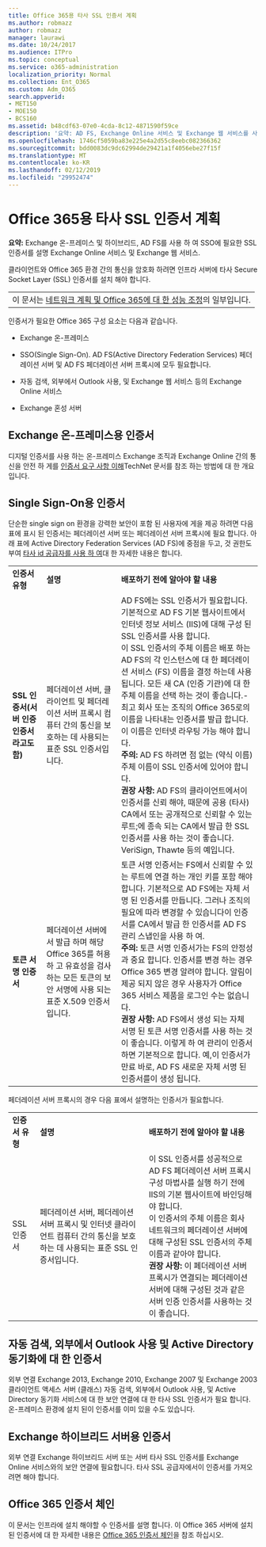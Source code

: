 ```yaml
---
title: Office 365용 타사 SSL 인증서 계획
ms.author: robmazz
author: robmazz
manager: laurawi
ms.date: 10/24/2017
ms.audience: ITPro
ms.topic: conceptual
ms.service: o365-administration
localization_priority: Normal
ms.collection: Ent_O365
ms.custom: Adm_O365
search.appverid:
- MET150
- MOE150
- BCS160
ms.assetid: b48cdf63-07e0-4cda-8c12-4871590f59ce
description: '요약: AD FS, Exchange Online 서비스 및 Exchange 웹 서비스를 사용하는 Exchange 온-프레미스 및 하이브리드와 SSO에 필요한 SSL 인증서를 설명합니다.'
ms.openlocfilehash: 1746cf5059ba83e225e4a2d55c8eebc082366362
ms.sourcegitcommit: bdd0083dc9dc62994de29421a1f4056ebe27f15f
ms.translationtype: MT
ms.contentlocale: ko-KR
ms.lasthandoff: 02/12/2019
ms.locfileid: "29952474"
---
```

# <a name="plan-for-third-party-ssl-certificates-for-office-365"></a>Office 365용 타사 SSL 인증서 계획

 **요약:** Exchange 온-프레미스 및 하이브리드, AD FS를 사용 하 여 SSO에 필요한 SSL 인증서를 설명 Exchange Online 서비스 및 Exchange 웹 서비스. 
  
클라이언트와 Office 365 환경 간의 통신을 암호화 하려면 인프라 서버에 타사 Secure Socket Layer (SSL) 인증서를 설치 해야 합니다.

||
|:-----|
| 이 문서는 [네트워크 계획 및 Office 365에 대 한 성능 조정](https://aka.ms/tune)의 일부입니다.|
   
인증서가 필요한 Office 365 구성 요소는 다음과 같습니다.
  
- Exchange 온-프레미스
    
- SSO(Single Sign-On). AD FS(Active Directory Federation Services) 페더레이션 서버 및 AD FS 페더레이션 서버 프록시에 모두 필요합니다.
    
- 자동 검색, 외부에서 Outlook 사용, 및 Exchange 웹 서비스 등의 Exchange Online 서비스
    
- Exchange 혼성 서버
    
## <a name="certificates-for-exchange-on-premises"></a>Exchange 온-프레미스용 인증서

디지털 인증서를 사용 하는 온-프레미스 Exchange 조직과 Exchange Online 간의 통신을 안전 하 게를 [인증서 요구 사항 이해](https://go.microsoft.com/fwlink/p/?LinkID=243657)TechNet 문서를 참조 하는 방법에 대 한 개요입니다.
  
## <a name="certificates-for-single-sign-on"></a>Single Sign-On용 인증서

단순한 single sign on 환경을 강력한 보안이 포함 된 사용자에 게을 제공 하려면 다음 표에 표시 된 인증서는 페더레이션 서버 또는 페더레이션 서버 프록시에 필요 합니다. 아래 표에 Active Directory Federation Services (AD FS)에 중점을 두고, 것 권한도 부여 [타사 id 공급자를 사용 하 여](https://docs.microsoft.com/azure/active-directory/hybrid/how-to-connect-fed-compatibility)대 한 자세한 내용은 합니다.
  
||||
|:-----|:-----|:-----|
|**인증서 유형** <br/> |**설명** <br/> |**배포하기 전에 알아야 할 내용** <br/> |
|**SSL 인증서(서버 인증 인증서라고도 함)** <br/> |페더레이션 서버, 클라이언트 및 페더레이션 서버 프록시 컴퓨터 간의 통신을 보호하는 데 사용되는 표준 SSL 인증서입니다.  <br/> |AD FS에는 SSL 인증서가 필요합니다. 기본적으로 AD FS 기본 웹사이트에서 인터넷 정보 서비스 (IIS)에 대해 구성 된 SSL 인증서를 사용 합니다.<br/> 이 SSL 인증서의 주체 이름은 배포 하는 AD FS의 각 인스턴스에 대 한 페더레이션 서비스 (FS) 이름을 결정 하는데 사용 됩니다. 모든 새 CA (인증 기관)에 대 한 주체 이름을 선택 하는 것이 좋습니다.-최고 회사 또는 조직의 Office 365로의 이름을 나타내는 인증서를 발급 합니다. 이 이름은 인터넷 라우팅 가능 해야 합니다.<br/>**주의:** AD FS 하려면 점 없는 (약식 이름) 주체 이름이 SSL 인증서에 있어야 합니다.          <br/> **권장 사항:** AD FS의 클라이언트에서이 인증서를 신뢰 해야, 때문에 공용 (타사) CA에서 또는 공개적으로 신뢰할 수 있는 루트;에 종속 되는 CA에서 발급 한 SSL 인증서를 사용 하는 것이 좋습니다. VeriSign, Thawte 등의 예입니다.  <br/> |
|**토큰 서명 인증서** <br/> |페더레이션 서버에서 발급 하며 해당 Office 365를 허용 하 고 유효성을 검사 하는 모든 토큰의 보안 서명에 사용 되는 표준 X.509 인증서입니다.  <br/> |토큰 서명 인증서는 FS에서 신뢰할 수 있는 루트에 연결 하는 개인 키를 포함 해야 합니다. 기본적으로 AD FS에는 자체 서명 된 인증서를 만듭니다. 그러나 조직의 필요에 따라 변경할 수 있습니다이 인증서를 CA에서 발급 한 인증서를 AD FS 관리 스냅인을 사용 하 여.<br/>**주의:** 토큰 서명 인증서가는 FS의 안정성과 중요 합니다. 인증서를 변경 하는 경우 Office 365 변경 알려야 합니다. 알림이 제공 되지 않은 경우 사용자가 Office 365 서비스 제품을 로그인 수는 없습니다.<br/>**권장 사항:** AD FS에서 생성 되는 자체 서명 된 토큰 서명 인증서를 사용 하는 것이 좋습니다. 이렇게 하 여 관리이 인증서 하면 기본적으로 합니다. 예,이 인증서가 만료 바로, AD FS 새로운 자체 서명 된 인증서를이 생성 됩니다.<br/> |
   
페더레이션 서버 프록시의 경우 다음 표에서 설명하는 인증서가 필요합니다.
  
||||
|:-----|:-----|:-----|
|**인증서 유형** <br/> |**설명** <br/> |**배포하기 전에 알아야 할 내용** <br/> |
|SSL 인증서  <br/> |페더레이션 서버, 페더레이션 서버 프록시 및 인터넷 클라이언트 컴퓨터 간의 통신을 보호하는 데 사용되는 표준 SSL 인증서입니다.  <br/> |이 SSL 인증서를 성공적으로 AD FS 페더레이션 서버 프록시 구성 마법사를 실행 하기 전에 IIS의 기본 웹사이트에 바인딩해야 합니다.  <br/> 이 인증서의 주체 이름은 회사 네트워크의 페더레이션 서버에 대해 구성된 SSL 인증서의 주체 이름과 같아야 합니다.  <br/> **권장 사항:** 이 페더레이션 서버 프록시가 연결되는 페더레이션 서버에 대해 구성된 것과 같은 서버 인증 인증서를 사용하는 것이 좋습니다.  <br/> |
   
## <a name="certificates-for-autodiscover-outlook-anywhere-and-active-directory-synchronization"></a>자동 검색, 외부에서 Outlook 사용 및 Active Directory 동기화에 대 한 인증서

외부 연결 Exchange 2013, Exchange 2010, Exchange 2007 및 Exchange 2003 클라이언트 액세스 서버 (클래스) 자동 검색, 외부에서 Outlook 사용, 및 Active Directory 동기화 서비스에 대 한 보안 연결에 대 한 타사 SSL 인증서가 필요 합니다. 온-프레미스 환경에 설치 된이 인증서를 이미 있을 수도 있습니다.
  
## <a name="certificate-for-an-exchange-hybrid-server"></a>Exchange 하이브리드 서버용 인증서

외부 연결 Exchange 하이브리드 서버 또는 서버 타사 SSL 인증서를 Exchange Online 서비스와의 보안 연결에 필요합니다. 타사 SSL 공급자에서이 인증서를 가져오려면 해야 합니다.
  
## <a name="office-365-certificate-chains"></a>Office 365 인증서 체인

이 문서는 인프라에 설치 해야할 수 인증서를 설명 합니다. 이 Office 365 서버에 설치 된 인증서에 대 한 자세한 내용은 [Office 365 인증서 체인](https://support.office.com/article/0c03e6b3-e73f-4316-9e2b-bf4091ae96bb)을 참조 하십시오.
  

